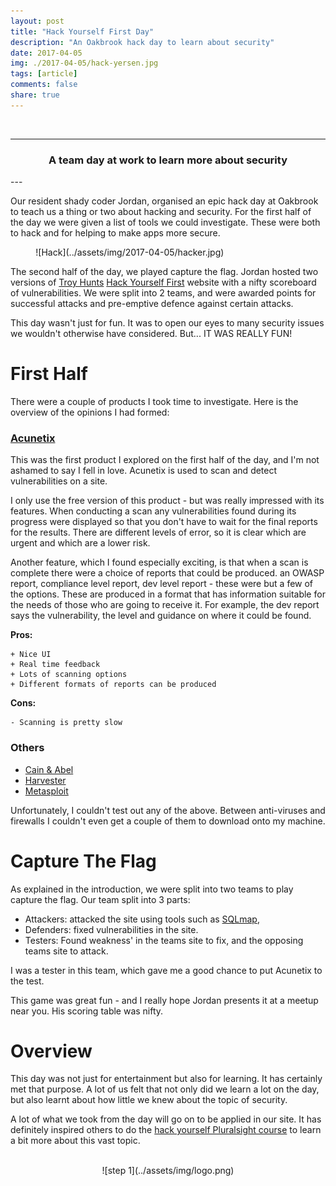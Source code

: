 ```yaml
---
layout: post
title: "Hack Yourself First Day"
description: "An Oakbrook hack day to learn about security"
date: 2017-04-05
img: ./2017-04-05/hack-yersen.jpg
tags: [article]
comments: false
share: true
---
```


<br/>

----
<center>
<h3>A team day at work to learn more about security</h3>
</center>
--- 
<br/>

Our resident shady coder Jordan, organised an epic hack day at Oakbrook to teach us a thing or two about hacking and security. For the first half of the day we were given a list of tools we could investigate. These were both to hack and for helping to make apps more secure.

<div style="align:center; width:80%; margin-left: 8%;" markdown="1">
![Hack](../assets/img/2017-04-05/hacker.jpg)
</div>

The second half of the day, we played capture the flag. Jordan hosted two versions of [Troy Hunts](https://www.troyhunt.com/) [Hack Yourself First](https://hackyourselffirst.troyhunt.com/) website with a nifty scoreboard of vulnerabilities. We were split into 2 teams, and were awarded points for successful attacks and pre-emptive defence against certain attacks. 

This day wasn't just for fun. It was to open our eyes to many security issues we wouldn't otherwise have considered. But... IT WAS REALLY FUN!

# First Half

There were a couple of products I took time to investigate. Here is the overview of the opinions I had formed:

### [Acunetix](https://www.acunetix.com/blog/docs/acunetix-quick-start-guide/)

This was the first product I explored on the first half of the day, and I'm not ashamed to say I fell in love. Acunetix is used to scan and detect vulnerabilities on a site. 

I only use the free version of this product - but was really impressed with its features. When conducting a scan any vulnerabilities found during its progress were displayed so that you don't have to wait for the final reports for the results. There are different levels of error, so it is clear which are urgent and which are a lower risk.

Another feature, which I found especially exciting, is that when a scan is complete there were a choice of reports that could be produced. an OWASP report, compliance level report, dev level report - these were but a few of the options. These are produced in a format that has information suitable for the needs of those who are going to receive it. For example, the dev report says the vulnerability, the level and guidance on where it could be found. 

**Pros:**
```
+ Nice UI
+ Real time feedback
+ Lots of scanning options
+ Different formats of reports can be produced
```

**Cons:**
```
- Scanning is pretty slow
```
### Others 

- [Cain & Abel](http://www.oxid.it/cain.html)
- [Harvester](https://github.com/laramies/theHarvester)
- [Metasploit](https://www.metasploit.com/)

Unfortunately, I couldn't test out any of the above. Between anti-viruses and firewalls
I couldn't even get a couple of them to download onto my machine.

# Capture The Flag

As explained in the introduction, we were split into two teams to play capture the flag. Our team split into 3 parts:

- Attackers: attacked the site using tools such as [SQLmap](http://sqlmap.org/),
- Defenders: fixed vulnerabilities in the site. 
- Testers: Found weakness' in the teams site to fix, and the opposing teams site to attack.

I was a tester in this team, which gave me a good chance to put Acunetix to the test.

This game was great fun - and I really hope Jordan presents it at a meetup near you. His scoring table was nifty. 

# Overview

This day was not just for entertainment but also for learning. It has certainly met that purpose. A lot of us felt that not only did we learn a lot on the day, but also learnt about how little we knew about the topic of security.

A lot of what we took from the day will go on to be applied in our site. It has definitely inspired others to 
do the [hack yourself Pluralsight course](https://www.pluralsight.com/courses/hack-yourself-first) to learn a bit more about this vast topic.


<br/>
<div style="text-align:center; width:80%; margin-left: 10%;" markdown="1">
![step 1](../assets/img/logo.png)
</div> 
<br/>